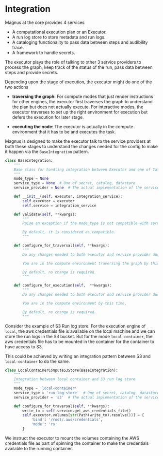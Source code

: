 # Integration

Magnus at the core provides 4 services

- A computational execution plan or an Executor.
- A run log store to store metadata and run logs.
- A cataloging functionality to pass data between steps and audibility trace.
- A framework to handle secrets.

The executor plays the role of talking to other 3 service providers to process the graph, keep track of the status
of the run, pass data between steps and provide secrets.

Depending upon the stage of execution, the executor might do one of the two actions

- **traversing the graph**: For compute modes that just render instructions for other engines, the executor first 
    traverses the graph to understand the plan but does not actually execute. For interactive modes, the executor 
    traverses to set up the right environment for execution but defers the execution for later stage.

- **executing the node**: The executor is actually in the compute environment that it has to be and executes the task.

Magnus is designed to make the executor talk to the service providers at both these stages to understand the changes
needed for the config to make it happen via the ```BaseIntegration``` pattern. 

```python
class BaseIntegration:
    """
    Base class for handling integration between Executor and one of Catalog, Secrets, RunLogStore.
    """
    mode_type = None
    service_type = None  # One of secret, catalog, datastore
    service_provider = None  # The actual implementation of the service

    def __init__(self, executor, integration_service):
        self.executor = executor
        self.service = integration_service

    def validate(self, **kwargs):
        """
        Raise an exception if the mode_type is not compatible with service provider.

        By default, it is considered as compatible.
        """

    def configure_for_traversal(self, **kwargs):
        """
        Do any changes needed to both executor and service provider during traversal of the graph.

        You are in the compute environment traversing the graph by this time.

        By default, no change is required.
        """

    def configure_for_execution(self,  **kwargs):
        """
        Do any changes needed to both executor and service provider during execution of a node.

        You are in the compute environment by this time.

        By default, no change is required.
        """
```

Consider the example of S3 Run log store. For the execution engine of ```local```, the aws credentials file is available
on the local machine and we can store the run logs in the S3 bucket. But for the mode ```local-container```, the 
aws credentials file has to be mounted in the container for the container to have access to S3. 

This could be achieved by writing an integration pattern between S3 and ```local-container``` to do the same.

```python
class LocalContainerComputeS3Store(BaseIntegration):
    """
    Integration between local container and S3 run log store
    """
    mode_type = 'local-container'
    service_type = 'run-log-store'  # One of secret, catalog, datastore
    service_provider = 's3'  # The actual implementation of the service

    def configure_for_traversal(self, **kwargs):
        write_to = self.service.get_aws_credentials_file()
        self.executor.volumes[str(Path(write_to).resolve())] = {
            'bind': '/root/.aws/credentials',
            'mode': 'ro'
        }
```

We instruct the executor to mount the volumes containing the AWS credentials file as part of spinning the container to
make the credentials available to the running container.